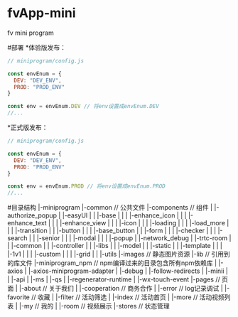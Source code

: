 # fvApp-mini

fv mini program

#部署
*体验版发布：
```js
// miniprogram/config.js

const envEnum = {
  DEV: "DEV_ENV",
  PROD: "PROD_ENV"
}

const env = envEnum.DEV // 将env设置成envEnum.DEV
//...
```
*正式版发布：
```js
// miniprogram/config.js

const envEnum = {
  DEV: "DEV_ENV",
  PROD: "PROD_ENV"
}

const env = envEnum.PROD // 将env设置成envEnum.PROD
//...
```

#目录结构
|-miniprogram
  |-common // 公共文件
  |-components // 组件
  |  |-authorize_popup
  |  |-easyUI
  |  |  |-base
  |  |  |  |-enhance_icon
  |  |  |  |-enhance_text
  |  |  |  |-enhance_view
  |  |  |  |-icon
  |  |  |  |-loading
  |  |  |  |-load_more
  |  |  |  |-transition
  |  |  |-button
  |  |  |  |-base_button
  |  |  |-form
  |  |  |  |-checker
  |  |  |  |-search
  |  |  |-senior
  |  |  |  |-modal
  |  |  |  |-popup
  |  |-network_debug
  |  |-trtc-room
  |  |  |-common
  |  |  |-controller
  |  |  |-libs
  |  |  |-model
  |  |  |-static
  |  |  |-template
  |  |  |  |-1v1
  |  |  |  |-custom
  |  |  |  |-grid
  |  |  |-utils
  |-images // 静态图片资源
  |-lib // 引用到的库文件
  |-miniprogram_npm // npm编译过来的目录包含所有npm依赖库
  |  |-axios
  |  |-axios-miniprogram-adapter
  |  |-debug
  |  |-follow-redirects
  |  |-minii
  |  |  |-api
  |  |-ms
  |  |-qs
  |  |-regenerator-runtime
  |  |-wx-touch-event
  |-pages // 页面
  |  |-about // 关于我们
  |  |-cooperation // 商务合作
  |  |-error // log记录调试
  |  |-favorite // 收藏
  |  |-filter // 活动筛选
  |  |-index // 活动首页
  |  |-more // 活动视频列表
  |  |-my // 我的
  |  |-room // 视频展示
  |-stores // 状态管理